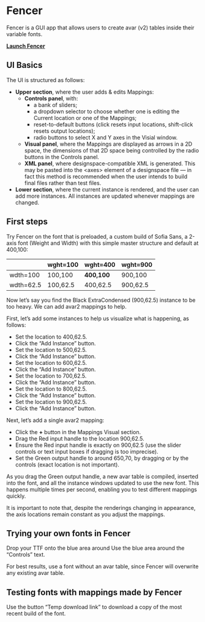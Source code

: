 # Fencer
Fencer is a GUI app that allows users to create avar (v2) tables inside their variable fonts.

[**Launch Fencer**](https://lorp.github.io/fencer/src/fencer.html)

## UI Basics

The UI is structured as follows:
* **Upper section**, where the user adds & edits Mappings:
  * **Controls panel**, with:
    * a bank of sliders;
	* a dropdown selector to choose whether one is editing the Current location or one of the Mappings;
	* reset-to-default buttons (click resets input locations, shift-click resets output locations);
	* radio buttons to select X and Y axes in the Visial window.
  * **Visual panel**, where the Mappings are displayed as arrows in a 2D space, the dimensions of that 2D space being controlled by the radio buttons in the Controls panel.
  * **XML panel**, where designspace-compatible XML is generated. This may be pasted into the \<axes\> element of a designspace file — in fact this method is recommended when the user intends to build final files rather than test files.
* **Lower section**, where the current instance is rendered, and the user can add more instances. All instances are updated whenever mappings are changed.

## First steps

Try Fencer on the font that is preloaded, a custom build of Sofia Sans, a 2-axis font (Weight and Width) with this simple master structure and default at 400,100:

|          | wght=100 | wght=400 | wght=900 |
| ------    | ------   | ------   | -----    |
| wdth=100  | 100,100 | **400,100**  | 900,100 |
| wdth=62.5 | 100,62.5 | 400,62.5 | 900,62.5 |

Now let’s say you find the Black ExtraCondensed (900,62.5) instance to be too heavy. We can add avar2 mappings to help.

First, let’s add some instances to help us visualize what is happening, as follows:

* Set the location to 400,62.5.
* Click the “Add Instance” button.
* Set the location to 500,62.5.
* Click the “Add Instance” button.
* Set the location to 600,62.5.
* Click the “Add Instance” button.
* Set the location to 700,62.5.
* Click the “Add Instance” button.
* Set the location to 800,62.5.
* Click the “Add Instance” button.
* Set the location to 900,62.5.
* Click the “Add Instance” button.

Next, let’s add a single avar2 mapping:

* Click the **+** button in the Mappings Visual section.
* Drag the Red input handle to the location 900,62.5.
* Ensure the Red input handle is exactly on 900,62.5 (use the slider controls or text input boxes if dragging is too imprecise).
* Set the Green output handle to around 650,70, by dragging or by the controls (exact location is not important).

As you drag the Green output handle, a new avar table is compiled, inserted into the font, and all the instance windows updated to use the new font. This happens multiple times per second, enabling you to test different mappings quickly.

It is important to note that, despite the renderings changing in appearance, the axis locations remain constant as you adjust the mappings.

## Trying your own fonts in Fencer

Drop your TTF onto the blue area around Use the blue area around the “Controls” text.

For best results, use a font without an avar table, since Fencer will overwrite any existing avar table.

## Testing fonts with mappings made by Fencer

Use the button “Temp download link” to download a copy of the most recent build of the font.